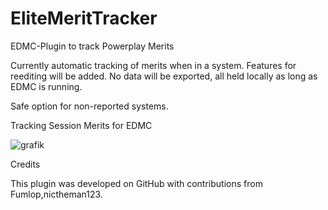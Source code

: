 # EliteMeritTracker
EDMC-Plugin to track Powerplay Merits

Currently automatic tracking of merits when in a system. Features for reediting will be added. 
No data will be exported, all held locally as long as EDMC is running.

Safe option for non-reported systems.


Tracking Session Merits for EDMC

![grafik](https://github.com/user-attachments/assets/f0e5d766-4f95-4ca0-9d24-2e7cc5422aa9)


Credits

This plugin was developed on GitHub with contributions from Fumlop,nictheman123.
